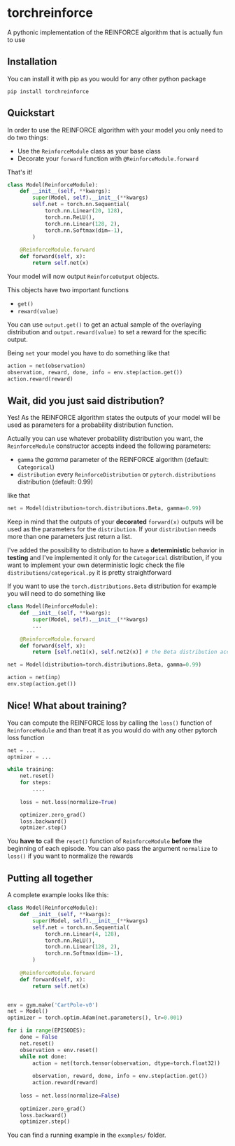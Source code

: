 # torchreinforce

A pythonic implementation of the REINFORCE algorithm that is actually fun to use

## Installation
You can install it with pip as you would for any other python package
```
pip install torchreinforce
```

## Quickstart

In order to use the REINFORCE algorithm with your model you only need to do two things:
* Use the ``ReinforceModule`` class as your base class
* Decorate your ``forward`` function with ``@ReinforceModule.forward``

That's it!

```python
class Model(ReinforceModule):
    def __init__(self, **kwargs):
        super(Model, self).__init__(**kwargs)
        self.net = torch.nn.Sequential(
            torch.nn.Linear(20, 128),
            torch.nn.ReLU(),
            torch.nn.Linear(128, 2),
            torch.nn.Softmax(dim=-1),
        )
    
    @ReinforceModule.forward
    def forward(self, x):
        return self.net(x)
```

Your model will now output ``ReinforceOutput`` objects.

This objects have two important functions

* ``get()``
* ``reward(value)``

You can use ``output.get()`` to get an actual sample of the overlaying distribution and ``output.reward(value)`` to set a reward for the specific output.

Being ``net`` your model you have to do something like that

```python
action = net(observation)
observation, reward, done, info = env.step(action.get())
action.reward(reward)
```

## Wait, did you just said distribution?

Yes! As the REINFORCE algorithm states the outputs of your model will be used as parameters for a probability distribution function.

Actually you can use whatever probability distribution you want, the ``ReinforceModule`` constructor accepts indeed the following parameters:

* ``gamma`` the *gamma* parameter of the REINFORCE algorithm (default: ``Categorical``)
* ``distribution`` every ``ReinforceDistribution`` or ``pytorch.distributions`` distribution (default: 0.99)

like that

```python
net = Model(distribution=torch.distributions.Beta, gamma=0.99)
```

Keep in mind that the outputs of your **decorated** ``forward(x)`` outputs will be used as the parameters for the ``distribution``. If your ``distribution`` needs more than one parameters just return a list.

I've added the possibility to distribution to have a **deterministic** behavior in **testing** and I've implemented it only for the ``Categorical`` distribution, if you want to implement your own deterministic logic check the file ``distributions/categorical.py`` it is pretty straightforward

If you want to use the ``torch.distributions.Beta`` distribution for example you will need to do something like

```python
class Model(ReinforceModule):
    def __init__(self, **kwargs):
        super(Model, self).__init__(**kwargs)
        ...
    
    @ReinforceModule.forward
    def forward(self, x):
        return [self.net1(x), self.net2(x)] # the Beta distribution accepts two parameters

net = Model(distribution=torch.distributions.Beta, gamma=0.99)

action = net(inp)
env.step(action.get())
```

## Nice! What about training?

You can compute the REINFORCE loss by calling the ``loss()`` function of ``ReinforceModule`` and than treat it as you would do with any other pytorch loss function

```python
net = ...
optmizer = ...

while training:
    net.reset()
    for steps:
        ....
    
    loss = net.loss(normalize=True)

    optimizer.zero_grad()
    loss.backward()
    optmizer.step()
```

You **have to** call the ``reset()`` function of ``ReinforceModule`` **before** the beginning of each episode. You can also pass the argument ``normalize`` to ``loss()`` if you want to normalize the rewards

## Putting all together

A complete example looks like this:

```python
class Model(ReinforceModule):
    def __init__(self, **kwargs):
        super(Model, self).__init__(**kwargs)
        self.net = torch.nn.Sequential(
            torch.nn.Linear(4, 128),
            torch.nn.ReLU(),
            torch.nn.Linear(128, 2),
            torch.nn.Softmax(dim=-1),
        )
    
    @ReinforceModule.forward
    def forward(self, x):
        return self.net(x)


env = gym.make('CartPole-v0')
net = Model()
optimizer = torch.optim.Adam(net.parameters(), lr=0.001)

for i in range(EPISODES):
    done = False
    net.reset()
    observation = env.reset()
    while not done:
        action = net(torch.tensor(observation, dtype=torch.float32))
        
        observation, reward, done, info = env.step(action.get())
        action.reward(reward)
        
    loss = net.loss(normalize=False)
    
    optimizer.zero_grad()
    loss.backward()
    optimizer.step()
```

You can find a running example in the ``examples/`` folder.